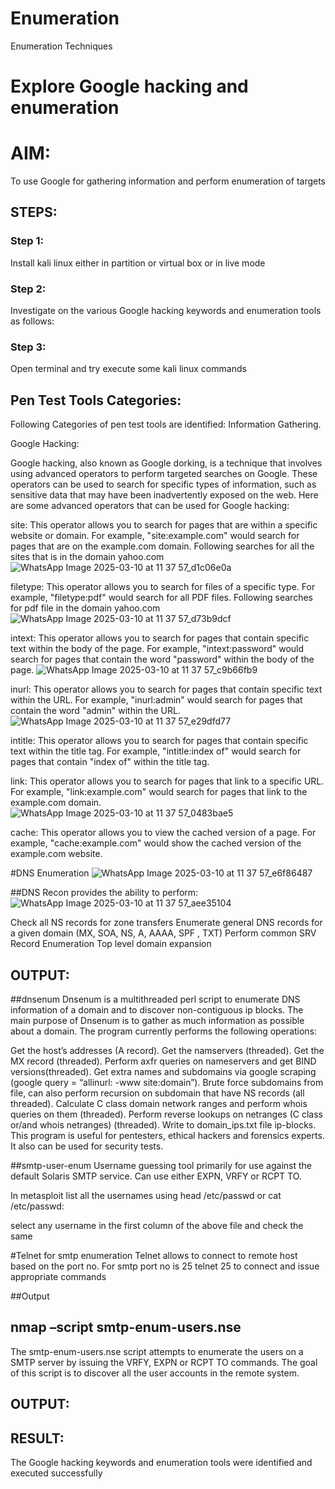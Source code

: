 # Enumeration
Enumeration Techniques

# Explore Google hacking and enumeration 

# AIM:

To use Google for gathering information and perform enumeration of targets

## STEPS:

### Step 1:

Install kali linux either in partition or virtual box or in live mode

### Step 2:

Investigate on the various Google hacking keywords and enumeration tools as follows:


### Step 3:
Open terminal and try execute some kali linux commands

## Pen Test Tools Categories:  

Following Categories of pen test tools are identified:
Information Gathering.

Google Hacking:

Google hacking, also known as Google dorking, is a technique that involves using advanced operators to perform targeted searches on Google. These operators can be used to search for specific types of information, such as sensitive data that may have been inadvertently exposed on the web. Here are some advanced operators that can be used for Google hacking:

site: This operator allows you to search for pages that are within a specific website or domain. For example, "site:example.com" would search for pages that are on the example.com domain.
Following searches for all the sites that is in the domain yahoo.com
![WhatsApp Image 2025-03-10 at 11 37 57_d1c06e0a](https://github.com/user-attachments/assets/0e1d33c0-7a87-4ead-b4b3-303c1e867c26)


filetype: This operator allows you to search for files of a specific type. For example, "filetype:pdf" would search for all PDF files.
Following searches for pdf file in the domain yahoo.com
![WhatsApp Image 2025-03-10 at 11 37 57_d73b9dcf](https://github.com/user-attachments/assets/5c1026cf-9b6a-423c-9935-0b38ae9afee0)



intext: This operator allows you to search for pages that contain specific text within the body of the page. For example, "intext:password" would search for pages that contain the word "password" within the body of the page.
![WhatsApp Image 2025-03-10 at 11 37 57_c9b66fb9](https://github.com/user-attachments/assets/2a3f06c0-1625-486e-a63e-93bf7601fcf2)



inurl: This operator allows you to search for pages that contain specific text within the URL. For example, "inurl:admin" would search for pages that contain the word "admin" within the URL.
![WhatsApp Image 2025-03-10 at 11 37 57_e29dfd77](https://github.com/user-attachments/assets/93c34e18-f871-4413-92fd-7a50bd67de02)

intitle: This operator allows you to search for pages that contain specific text within the title tag. For example, "intitle:index of" would search for pages that contain "index of" within the title tag.

link: This operator allows you to search for pages that link to a specific URL. For example, "link:example.com" would search for pages that link to the example.com domain.
![WhatsApp Image 2025-03-10 at 11 37 57_0483bae5](https://github.com/user-attachments/assets/ee591810-b669-435d-880f-3365090555bb)

cache: This operator allows you to view the cached version of a page. For example, "cache:example.com" would show the cached version of the example.com website.

 
#DNS Enumeration
![WhatsApp Image 2025-03-10 at 11 37 57_e6f86487](https://github.com/user-attachments/assets/bae7ccfb-7168-4380-ae63-ecc07e55c9ad)


##DNS Recon
provides the ability to perform:
![WhatsApp Image 2025-03-10 at 11 37 57_aee35104](https://github.com/user-attachments/assets/0e7ef622-48cf-4fd0-b0fa-d7b18048f07f)

Check all NS records for zone transfers
Enumerate general DNS records for a given domain (MX, SOA, NS, A, AAAA, SPF , TXT)
Perform common SRV Record Enumeration
Top level domain expansion
## OUTPUT:







##dnsenum
Dnsenum is a multithreaded perl script to enumerate DNS information of a domain and to discover non-contiguous ip blocks. The main purpose of Dnsenum is to gather as much information as possible about a domain. The program currently performs the following operations:

Get the host’s addresses (A record).
Get the namservers (threaded).
Get the MX record (threaded).
Perform axfr queries on nameservers and get BIND versions(threaded).
Get extra names and subdomains via google scraping (google query = “allinurl: -www site:domain”).
Brute force subdomains from file, can also perform recursion on subdomain that have NS records (all threaded).
Calculate C class domain network ranges and perform whois queries on them (threaded).
Perform reverse lookups on netranges (C class or/and whois netranges) (threaded).
Write to domain_ips.txt file ip-blocks.
This program is useful for pentesters, ethical hackers and forensics experts. It also can be used for security tests.


##smtp-user-enum
Username guessing tool primarily for use against the default Solaris SMTP service. Can use either EXPN, VRFY or RCPT TO.


In metasploit list all the usernames using head /etc/passwd or cat /etc/passwd:

select any username in the first column of the above file and check the same


#Telnet for smtp enumeration
Telnet allows to connect to remote host based on the port no. For smtp port no is 25
telnet <host address> 25 to connect
and issue appropriate commands
  
 ##Output
  
  

## nmap –script smtp-enum-users.nse <hostname>

The smtp-enum-users.nse script attempts to enumerate the users on a SMTP server by issuing the VRFY, EXPN or RCPT TO commands. The goal of this script is to discover all the user accounts in the remote system.


## OUTPUT:


## RESULT:
The Google hacking keywords and enumeration tools were identified and executed successfully

